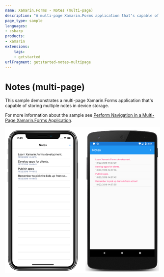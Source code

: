 ```yaml
---
name: Xamarin.Forms - Notes (multi-page)
description: "A multi-page Xamarin.Forms application that's capable of storing multiple notes in device storage (get started)"
page_type: sample
languages:
- csharp
products:
- xamarin
extensions:
    tags:
    - getstarted
urlFragment: getstarted-notes-multipage
---
```

# Notes (multi-page)

This sample demonstrates a multi-page Xamarin.Forms application that's capable of storing multiple notes in device storage.

For more information about the sample see [Perform Navigation in a Multi-Page Xamarin.Forms Application](https://docs.microsoft.com/xamarin/get-started/quickstarts/multi-page).

![Notes (multi-page) application screenshot](Screenshots/01All.png "Notes (multi-page) application screenshot")

